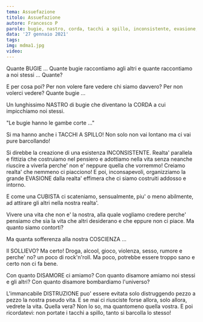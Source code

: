 ```yaml
---
tema: Assuefazione
titolo: Assuefazione
autore: Francesco P
parole: bugie, nastro, corda, tacchi a spillo, inconsistente, evasione, cubista, coscienza, sollievo, disamore, distruzione
data: '27 gennaio 2021'
tags: 
img: mdma1.jpg
video: 
---
```

Quante BUGIE ...
Quante bugie raccontiamo agli altri e quante raccontiamo a noi stessi ...
Quante?

E per cosa poi?
Per non volere fare vedere chi siamo davvero? Per non volerci vedere?
Quante bugie ...

Un lunghissimo NASTRO di bugie che diventano la CORDA a cui impicchiamo noi stessi.

"Le bugie hanno le gambe corte ..."

Si ma hanno anche i TACCHI A SPILLO!
Non solo non vai lontano ma ci vai pure barcollando!

Si direbbe la creazione di una esistenza INCONSISTENTE.
Realta' parallela e fittizia che costruiamo nel pensiero e adottiamo nella vita
senza neanche riuscire a viverla perche' non e' neppure quella che vorremmo!
Creiamo realta' che nemmeno ci piacciono!
E poi, inconsapevoli, organizziamo la grande EVASIONE dalla realta' effimera che ci siamo costruiti addosso e intorno.

E come una CUBISTA ci scateniamo, sensualmente, piu' o meno abilmente, ad attirare gli altri nella nostra realta'.

Vivere una vita che non e' la nostra, alla quale vogliamo credere perche' pensiamo che sia la vita che altri desiderano
e che eppure non ci piace. Ma quanto siamo contorti?

Ma quanta sofferenza alla nostra COSCIENZA ...

Il SOLLIEVO? Ma certo! Droga, alcool, gioco, violenza, sesso, rumore e perche' no? un poco di rock'n'roll. Ma poco,
potrebbe essere troppo sano e certo non ci fa bene.

Con quanto DISAMORE ci amiamo? Con quanto disamore amiamo noi stessi e gli altri?
Con quanto disamore bombardiamo l'universo?

L'immancabile DISTRUZIONE puo' essere evitata solo distruggendo pezzo a pezzo la nostra pseudo vita.
E se mai ci riusciste forse allora, solo allora, vedrete la vita.
Quella vera? Non lo so, ma quantomeno quella vostra.
E poi ricordatevi: non portate i tacchi a spillo, tanto si barcolla lo stesso!
